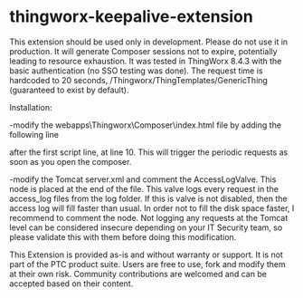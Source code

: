 # thingworx-keepalive-extension

This extension should be used only in development. Please do not use it in production. It will generate Composer sessions not to expire, potentially leading to resource exhaustion. It was tested in ThingWorx 8.4.3 with the basic authentication (no SSO testing was done). 
The request time is hardcoded to 20 seconds, /Thingworx/ThingTemplates/GenericThing (guaranteed to exist by default).

Installation:

-modify the webapps\Thingworx\Composer\index.html file by adding the following line
  <script type="text/javascript" src="../Common/extensions/LivePing/ui/LivePing/LivePing.js" charset="UTF-8"></script>
  after the first script line, at line 10. This will trigger the periodic requests as soon as you open the composer.
  
-modify the Tomcat server.xml and comment the AccessLogValve. This node is placed at the end of the file. This valve logs every request in the access_log files from the log folder. If this is valve is not disabled, then the access log will fill faster than usual. In order not to fill the disk space faster, I recommend to comment the node. Not logging any requests at the Tomcat level can be considered insecure depending on your IT Security team, so please validate this with them before doing this modification.


This Extension is provided as-is and without warranty or support. It is not part of the PTC product suite. Users are free to use, fork and modify them at their own risk. Community contributions are welcomed and can be accepted based on their content.
